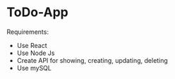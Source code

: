 # ToDo-App

Requirements:
- Use React
- Use Node Js
- Create API for showing, creating, updating, deleting
- Use mySQL 
